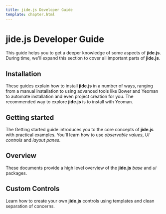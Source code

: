 ```yaml
---
title: jide.js Developer Guide
template: chapter.html
---
```


# jide.js Developer Guide

This guide helps you to get a deeper knowledge of some aspects of **jide.js**. During time, we'll expand this
section to cover all important parts of **jide.js**.

## Installation

These guides explain how to install **jide.js** in a number of ways, ranging from a manual installation to using
advanced tools like Bower and Yeoman to automate installation and even project creation for you. The recommended way to
explore **jide.js** is to install with Yeoman.

## Getting started

The Getting started guide introduces you to the core concepts of **jide.js** with practical examples.
You'll learn how to use *observable values*, *UI controls* and *layout panes*.

## Overview

These documents provide a high level overview of the **jide.js** *base* and *ui* packages.

## Custom Controls

Learn how to create your own **jide.js** controls using templates and clean separation of concerns.